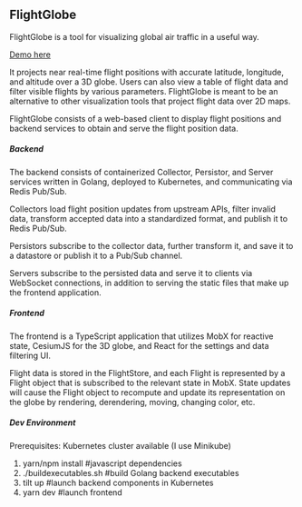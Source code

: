 ## FlightGlobe

FlightGlobe is a tool for visualizing global air traffic in a useful way.

[Demo here](https://www.flight.earth)
 
It projects near real-time flight positions with accurate latitude, longitude, and altitude over a 3D globe. Users can also view a table of flight data and filter visible flights by various parameters. FlightGlobe is meant to be an alternative to other visualization tools that project flight data over 2D maps.  

FlightGlobe consists of a web-based client to display flight positions and backend services to obtain and serve the flight position data.  

##### Backend

The backend consists of containerized Collector, Persistor, and Server services written in Golang, deployed to Kubernetes, and communicating via Redis Pub/Sub.

Collectors load flight position updates from upstream APIs, filter invalid data, transform accepted data into a standardized format, and publish it to Redis Pub/Sub. 

Persistors subscribe to the collector data, further transform it, and save it to a datastore or publish it to a Pub/Sub channel.

Servers subscribe to the persisted data and serve it to clients via WebSocket connections, in addition to serving the static files that make up the frontend application.  

##### Frontend

The frontend is a TypeScript application that utilizes MobX for reactive state, CesiumJS for the 3D globe, and React for the settings and data filtering UI. 

Flight data is stored in the FlightStore, and each Flight is represented by a Flight object that is subscribed to the relevant state in MobX. State updates will cause the Flight object to recompute and update its representation on the globe by rendering, derendering, moving, changing color, etc. 

##### Dev Environment

Prerequisites: Kubernetes cluster available (I use Minikube)

1. yarn/npm install #javascript dependencies
2. ./buildexecutables.sh #build Golang backend executables
3. tilt up #launch backend components in Kubernetes
4. yarn dev  #launch frontend
